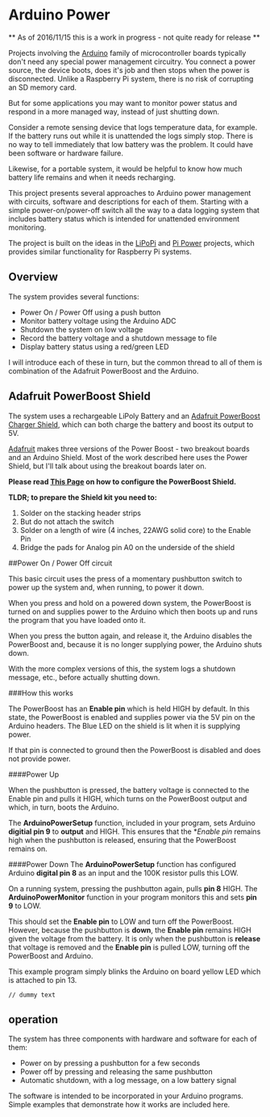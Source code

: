 # Arduino Power

** As of 2016/11/15 this is a work in progress - not quite ready for release **

Projects involving the [Arduino](https://www.arduino.cc) family of microcontroller boards typically don't
need any special power management circuitry. You connect a power source, the device boots,
does it's job and then stops when the power is disconnected. Unlike a Raspberry Pi system, there is
no risk of corrupting an SD memory card.

But for some applications you may want to monitor power status and respond in a more managed way, instead of just shutting down.


Consider a remote sensing device that logs temperature data, for example. If the battery runs out
while it is unattended the logs simply stop. There is no way to tell immediately that low
battery was the problem. It could have been software or hardware failure.

Likewise, for a portable system, it would be helpful to know how much battery life remains and when it needs
recharging.


This project presents several approaches to Arduino power management with circuits, software and descriptions for
each of them. Starting with a simple power-on/power-off switch all the way to a data logging system that includes battery status
which is intended for unattended environment monitoring.



The project is built on the ideas in the [LiPoPi](https://github.com/NeonHorizon/lipopi) and [Pi Power](https://github.com/craic/pi_power)
projects, which provides similar functionality for Raspberry Pi systems.

## Overview

The system provides several functions:

- Power On / Power Off using a push button
- Monitor battery voltage using the Arduino ADC
- Shutdown the system on low voltage
- Record the battery voltage and a shutdown message to file
- Display battery status using a red/green LED

I will introduce each of these in turn, but the common thread to all of them is combination of the Adafruit PowerBoost and the Arduino.


## Adafruit PowerBoost Shield

The system uses a rechargeable LiPoly Battery and an [Adafruit PowerBoost Charger Shield](https://www.adafruit.com/products/2078),
which can both charge the battery and boost its output to 5V.

[Adafruit](https://www.adafruit.com) makes three versions of the Power Boost - two breakout boards and an Arduino Shield.
Most of the work described here uses the Power Shield, but I'll talk about using the breakout boards later on.

**Please read [This Page](PowerBoostShield.md) on how to configure the PowerBoost Shield.**

**TLDR; to prepare the Shield kit you need to:**

1. Solder on the stacking header strips
2. But do not attach the switch
3. Solder on a length of wire (4 inches, 22AWG solid core) to the Enable Pin
4. Bridge the pads for Analog pin A0 on the underside of the shield



##Power On / Power Off circuit

This basic circuit uses the press of a momentary pushbutton switch to power up the system and, when running, to power it down.

When you press and hold on a powered down system, the PowerBoost is turned on and supplies power to the Arduino which then boots up
and runs the program that you have loaded onto it.

When you press the button again, and release it, the Arduino disables the PowerBoost and, because it is no longer supplying power,
the Arduino shuts down.

With the more complex versions of this, the system logs a shutdown message, etc., before actually shutting down.

###How this works

The PowerBoost has an **Enable pin** which is held HIGH by default. In this state, the PowerBoost is enabled and supplies power
via the 5V pin on the Arduino headers. The Blue LED on the shield is lit when it is supplying power.

If that pin is connected to ground then the PowerBoost is disabled and does not provide power.

####Power Up

When the pushbutton is pressed, the battery voltage is connected to the Enable pin and pulls it HIGH, which turns on the
PowerBoost output and which, in turn, boots the Arduino.

The **ArduinoPowerSetup** function, included in your program, sets Arduino **digitial pin 9** to **output** and HIGH.
This ensures that the **Enable pin* remains high when the pushbutton is released, ensuring that the PowerBoost remains on.

####Power Down
The **ArduinoPowerSetup** function has configured Arduino **digital pin 8** as an input and the 100K resistor pulls this LOW.

On a running system, pressing the pushbutton again, pulls **pin 8** HIGH. The **ArduinoPowerMonitor** function
in your program monitors this and sets **pin 9** to LOW.

This should set the **Enable pin** to LOW and turn off the PowerBoost. However, because the pushbutton is **down**, the
**Enable pin** remains HIGH given the voltage from the battery. It is only when the pushbutton is **release** that voltage is removed
and the **Enable pin** is pulled LOW, turning off the PowerBoost and Arduino.
















This example program simply blinks the Arduino on board yellow LED which is attached to pin 13.

```arduino
// dummy text

```

## operation

The system has three components with hardware and software for each of them:

- Power on by pressing a pushbutton for a few seconds
- Power off by pressing and releasing the same pushbutton
- Automatic shutdown, with a log message, on a low battery signal


The software is intended to be incorporated in your Arduino programs. Simple examples that demonstrate
how it works are included here.





